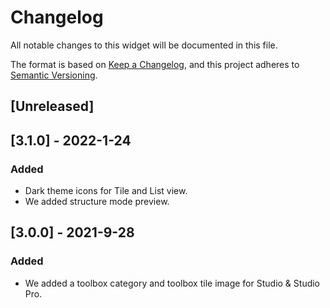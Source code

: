 # Changelog

All notable changes to this widget will be documented in this file.

The format is based on [Keep a Changelog](https://keepachangelog.com/en/1.0.0/), and this project adheres to [Semantic Versioning](https://semver.org/spec/v2.0.0.html).

## [Unreleased]

## [3.1.0] - 2022-1-24

### Added

-   Dark theme icons for Tile and List view.
-   We added structure mode preview.

## [3.0.0] - 2021-9-28

### Added

-   We added a toolbox category and toolbox tile image for Studio & Studio Pro.

